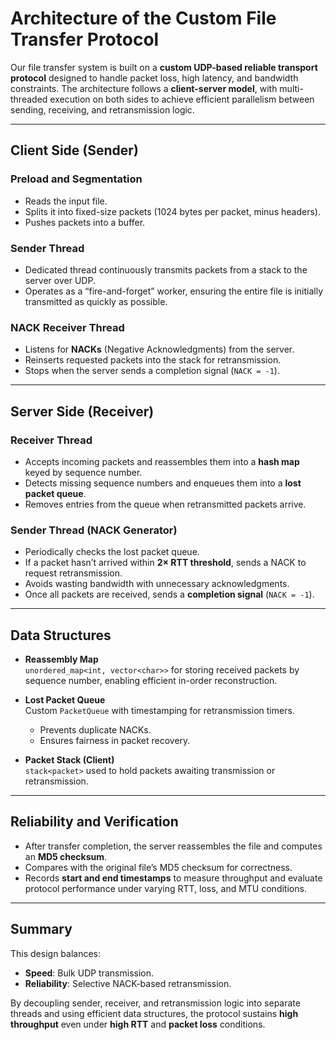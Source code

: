# Architecture of the Custom File Transfer Protocol

Our file transfer system is built on a **custom UDP-based reliable transport protocol** designed to handle packet loss, high latency, and bandwidth constraints. The architecture follows a **client-server model**, with multi-threaded execution on both sides to achieve efficient parallelism between sending, receiving, and retransmission logic.

---

## Client Side (Sender)

### Preload and Segmentation
- Reads the input file.
- Splits it into fixed-size packets (1024 bytes per packet, minus headers).
- Pushes packets into a buffer.

### Sender Thread
- Dedicated thread continuously transmits packets from a stack to the server over UDP.  
- Operates as a “fire-and-forget” worker, ensuring the entire file is initially transmitted as quickly as possible.

### NACK Receiver Thread
- Listens for **NACKs** (Negative Acknowledgments) from the server.  
- Reinserts requested packets into the stack for retransmission.  
- Stops when the server sends a completion signal (`NACK = -1`).

---

## Server Side (Receiver)

### Receiver Thread
- Accepts incoming packets and reassembles them into a **hash map** keyed by sequence number.  
- Detects missing sequence numbers and enqueues them into a **lost packet queue**.  
- Removes entries from the queue when retransmitted packets arrive.

### Sender Thread (NACK Generator)
- Periodically checks the lost packet queue.  
- If a packet hasn’t arrived within **2× RTT threshold**, sends a NACK to request retransmission.  
- Avoids wasting bandwidth with unnecessary acknowledgments.  
- Once all packets are received, sends a **completion signal** (`NACK = -1`).

---

## Data Structures

- **Reassembly Map**  
  `unordered_map<int, vector<char>>` for storing received packets by sequence number, enabling efficient in-order reconstruction.

- **Lost Packet Queue**  
  Custom `PacketQueue` with timestamping for retransmission timers.  
  - Prevents duplicate NACKs.  
  - Ensures fairness in packet recovery.

- **Packet Stack (Client)**  
  `stack<packet>` used to hold packets awaiting transmission or retransmission.

---

## Reliability and Verification

- After transfer completion, the server reassembles the file and computes an **MD5 checksum**.  
- Compares with the original file’s MD5 checksum for correctness.  
- Records **start and end timestamps** to measure throughput and evaluate protocol performance under varying RTT, loss, and MTU conditions.

---

## Summary

This design balances:
- **Speed**: Bulk UDP transmission.  
- **Reliability**: Selective NACK-based retransmission.  

By decoupling sender, receiver, and retransmission logic into separate threads and using efficient data structures, the protocol sustains **high throughput** even under **high RTT** and **packet loss** conditions.
